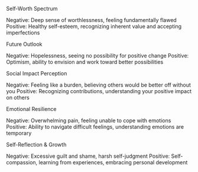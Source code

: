 Self-Worth Spectrum

Negative: Deep sense of worthlessness, feeling fundamentally flawed
Positive: Healthy self-esteem, recognizing inherent value and accepting imperfections


Future Outlook

Negative: Hopelessness, seeing no possibility for positive change
Positive: Optimism, ability to envision and work toward better possibilities


Social Impact Perception

Negative: Feeling like a burden, believing others would be better off without you
Positive: Recognizing contributions, understanding your positive impact on others


Emotional Resilience

Negative: Overwhelming pain, feeling unable to cope with emotions
Positive: Ability to navigate difficult feelings, understanding emotions are temporary


Self-Reflection & Growth

Negative: Excessive guilt and shame, harsh self-judgment
Positive: Self-compassion, learning from experiences, embracing personal development